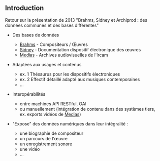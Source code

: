 ## Introduction

Retour sur la présentation de 2013 "Brahms, Sidney et Archiprod : des données communes et des bases différentes"

* Des bases de données
    * [Brahms](http://brahms.ircam.fr) - Compositeurs / Œuvres
    * [Sidney](http://brahms.ircam.fr/sidney/) - Documentation dispositif électronique des œuvres
    * [Medias](http://medias.ircam.fr) - Archives audiovisuelles de l'Ircam
* Adaptées aux usages et contenus
    * ex. 1 Thésaurus pour les dispositifs électroniques
    * ex. 2 Effectif détaillé adapté aux musiques contemporaines
    * ...
* Interopérabilités
    * entre machines API RESTful, OAI
    * ou manuellement (intégration de contenu dans des systèmes tiers, ex. exports vidéos de [Medias](http://medias.ircam.fr))

* "Expose" des données numériques dans leur intégralité :
    * une biographie de compositeur
    * un parcours de l'œuvre
    * un enregistrement sonore
    * une vidéo
    * ...


